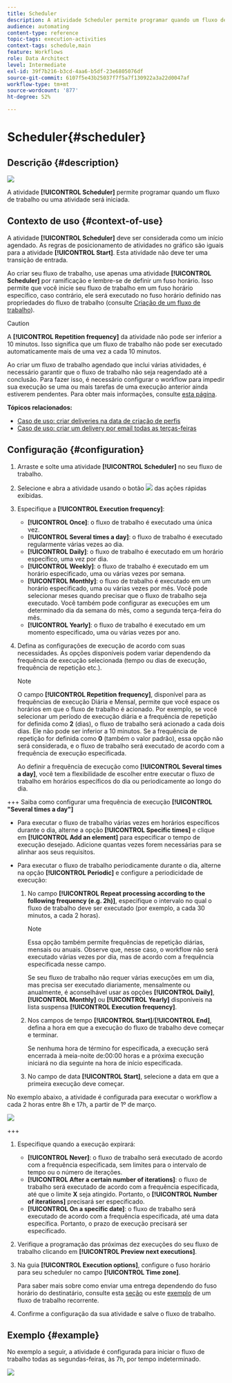 ```yaml
---
title: Scheduler
description: A atividade Scheduler permite programar quando um fluxo de trabalho ou uma atividade será iniciada.
audience: automating
content-type: reference
topic-tags: execution-activities
context-tags: schedule,main
feature: Workflows
role: Data Architect
level: Intermediate
exl-id: 39f7b216-b3cd-4aa6-b5df-23e6805076df
source-git-commit: 6107f5e43b25037f7f5a7f130922a3a22d0047af
workflow-type: tm+mt
source-wordcount: '877'
ht-degree: 52%

---
```


# Scheduler{#scheduler}

## Descrição {#description}

![](assets/scheduler.png)

A atividade **[!UICONTROL Scheduler]** permite programar quando um fluxo de trabalho ou uma atividade será iniciada.

## Contexto de uso {#context-of-use}

A atividade **[!UICONTROL Scheduler]** deve ser considerada como um início agendado. As regras de posicionamento de atividades no gráfico são iguais para a atividade **[!UICONTROL Start]**. Esta atividade não deve ter uma transição de entrada.

Ao criar seu fluxo de trabalho, use apenas uma atividade **[!UICONTROL Scheduler]** por ramificação e lembre-se de definir um fuso horário. Isso permite que você inicie seu fluxo de trabalho em um fuso horário específico, caso contrário, ele será executado no fuso horário definido nas propriedades do fluxo de trabalho (consulte [Criação de um fluxo de trabalho](../../automating/using/building-a-workflow.md)).

>[!CAUTION]
>
>A **[!UICONTROL Repetition frequency]** da atividade não pode ser inferior a 10 minutos. Isso significa que um fluxo de trabalho não pode ser executado automaticamente mais de uma vez a cada 10 minutos.

Ao criar um fluxo de trabalho agendado que inclui várias atividades, é necessário garantir que o fluxo de trabalho não seja reagendado até a conclusão. Para fazer isso, é necessário configurar o workflow para impedir sua execução se uma ou mais tarefas de uma execução anterior ainda estiverem pendentes. Para obter mais informações, consulte [esta página](../../automating/using/scheduled-workflows-execution.md).

**Tópicos relacionados:**

* [Caso de uso: criar deliveries na data de criação de perfis](../../automating/using/workflow-creation-date-query.md)
* [Caso de uso: criar um delivery por email todas as terças-feiras](../../automating/using/workflow-weekly-offer.md)

## Configuração {#configuration}

1. Arraste e solte uma atividade **[!UICONTROL Scheduler]** no seu fluxo de trabalho.
1. Selecione e abra a atividade usando o botão ![](assets/edit_darkgrey-24px.png) das ações rápidas exibidas.
1. Especifique a **[!UICONTROL Execution frequency]**:

   * **[!UICONTROL Once]**: o fluxo de trabalho é executado uma única vez.
   * **[!UICONTROL Several times a day]**: o fluxo de trabalho é executado regularmente várias vezes ao dia.
   * **[!UICONTROL Daily]**: o fluxo de trabalho é executado em um horário específico, uma vez por dia.
   * **[!UICONTROL Weekly]**: o fluxo de trabalho é executado em um horário especificado, uma ou várias vezes por semana.
   * **[!UICONTROL Monthly]**: o fluxo de trabalho é executado em um horário especificado, uma ou várias vezes por mês. Você pode selecionar meses quando precisar que o fluxo de trabalho seja executado. Você também pode configurar as execuções em um determinado dia da semana do mês, como a segunda terça-feira do mês.
   * **[!UICONTROL Yearly]**: o fluxo de trabalho é executado em um momento especificado, uma ou várias vezes por ano.

1. Defina as configurações de execução de acordo com suas necessidades. As opções disponíveis podem variar dependendo da frequência de execução selecionada (tempo ou dias de execução, frequência de repetição etc.).

   >[!NOTE]
   >
   >O campo **[!UICONTROL Repetition frequency]**, disponível para as frequências de execução Diária e Mensal, permite que você espace os horários em que o fluxo de trabalho é acionado. Por exemplo, se você selecionar um período de execução diária e a frequência de repetição for definida como **2** (dias), o fluxo de trabalho será acionado a cada dois dias. Ele não pode ser inferior a 10 minutos. Se a frequência de repetição for definida como **0** (também o valor padrão), essa opção não será considerada, e o fluxo de trabalho será executado de acordo com a frequência de execução especificada.

   Ao definir a frequência de execução como **[!UICONTROL Several times a day]**, você tem a flexibilidade de escolher entre executar o fluxo de trabalho em horários específicos do dia ou periodicamente ao longo do dia.

+++ Saiba como configurar uma frequência de execução **[!UICONTROL "Several times a day"]**

   * Para executar o fluxo de trabalho várias vezes em horários específicos durante o dia, alterne a opção **[!UICONTROL Specific times]** e clique em **[!UICONTROL Add an element]** para especificar o tempo de execução desejado. Adicione quantas vezes forem necessárias para se alinhar aos seus requisitos.

   * Para executar o fluxo de trabalho periodicamente durante o dia, alterne na opção **[!UICONTROL Periodic]** e configure a periodicidade de execução:

      1. No campo **[!UICONTROL Repeat processing according to the following frequency (e.g. 2h)]**, especifique o intervalo no qual o fluxo de trabalho deve ser executado (por exemplo, a cada 30 minutos, a cada 2 horas).

         >[!NOTE]
         >
         >Essa opção também permite frequências de repetição diárias, mensais ou anuais. Observe que, nesse caso, o workflow não será executado várias vezes por dia, mas de acordo com a frequência especificada nesse campo.
         >
         > Se seu fluxo de trabalho não requer várias execuções em um dia, mas precisa ser executado diariamente, mensalmente ou anualmente, é aconselhável usar as opções **[!UICONTROL Daily]**, **[!UICONTROL Monthly]** ou **[!UICONTROL Yearly]** disponíveis na lista suspensa **[!UICONTROL Execution frequency]**.

      1. Nos campos de tempo **[!UICONTROL Start]**/**[!UICONTROL End]**, defina a hora em que a execução do fluxo de trabalho deve começar e terminar.

         Se nenhuma hora de término for especificada, a execução será encerrada à meia-noite de:00:00 horas e a próxima execução iniciará no dia seguinte na hora de início especificada.

      1. No campo de data **[!UICONTROL Start]**, selecione a data em que a primeira execução deve começar.

   No exemplo abaixo, a atividade é configurada para executar o workflow a cada 2 horas entre 8h e 17h, a partir de 1º de março.

   ![](assets/wkf_scheduler_day.png)

+++

1. Especifique quando a execução expirará:

   * **[!UICONTROL Never]**: o fluxo de trabalho será executado de acordo com a frequência especificada, sem limites para o intervalo de tempo ou o número de iterações.
   * **[!UICONTROL After a certain number of iterations]**: o fluxo de trabalho será executado de acordo com a frequência especificada, até que o limite **X** seja atingido. Portanto, o **[!UICONTROL Number of iterations]** precisará ser especificado.
   * **[!UICONTROL On a specific date]**: o fluxo de trabalho será executado de acordo com a frequência especificada, até uma data específica. Portanto, o prazo de execução precisará ser especificado.

1. Verifique a programação das próximas dez execuções do seu fluxo de trabalho clicando em **[!UICONTROL Preview next executions]**.

1. Na guia **[!UICONTROL Execution options]**, configure o fuso horário para seu scheduler no campo **[!UICONTROL Time zone]**.

   Para saber mais sobre como enviar uma entrega dependendo do fuso horário do destinatário, consulte esta [seção](../../sending/using/sending-messages-at-the-recipient-s-time-zone.md) ou este [exemplo](../../automating/using/recurring-push-notifications.md) de um fluxo de trabalho recorrente.

1. Confirme a configuração da sua atividade e salve o fluxo de trabalho.

## Exemplo {#example}

No exemplo a seguir, a atividade é configurada para iniciar o fluxo de trabalho todas as segundas-feiras, às 7h, por tempo indeterminado.

![](assets/wkf_scheduler_example.png)

